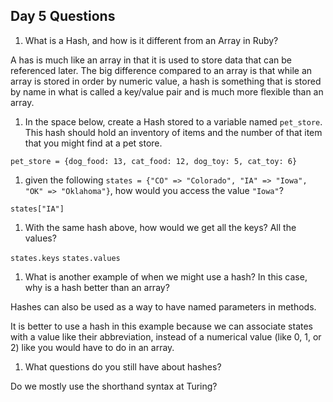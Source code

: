 ## Day 5 Questions

1. What is a Hash, and how is it different from an Array in Ruby?

A has is much like an array in that it is used to store data that can be referenced later. The big difference compared to an array is that while an array is stored in order by numeric value, a hash is something that is stored by name in what is called a key/value pair and is much more flexible than an array.

1. In the space below, create a Hash stored to a variable named `pet_store`.  This hash should hold an inventory of items and the number of that item that you might find at a pet store.

```
pet_store = {dog_food: 13, cat_food: 12, dog_toy: 5, cat_toy: 6}
```

1. given the following `states = {"CO" => "Colorado", "IA" => "Iowa", "OK" => "Oklahoma"}`, how would you access the value `"Iowa"`?

`states["IA"]`

1. With the same hash above, how would we get all the keys?  All the values?

`states.keys`
`states.values`

1. What is another example of when we might use a hash?  In this case, why is a hash better than an array?

Hashes can also be used as a way to have named parameters in methods. 

It is better to use a hash in this example because we can associate states with a value like their abbreviation, instead of a numerical value (like 0, 1, or 2) like you would have to do in an array.

1. What questions do you still have about hashes?

Do we mostly use the shorthand syntax at Turing?
